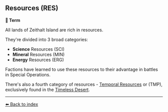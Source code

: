 ## Resources (RES)

**📑 Term**

All lands of Zeithalt Island are rich in resources.

They're divided into 3 broad categories:
- **Science** Resources (SCI)
- **Mineral** Resources (MIN)
- **Energy** Resources (ERG)

Factions have learned to use these resources to their advantage in battles in Special Operations.

There's also a fourth category of resources - [Temporal Resources](https://zeithalt.github.io/r/temporal_resources.html) or (TMP), exclusively found in the [Timeless Desert](https://zeithalt.github.io/r/timeless_desert.html).

----------
[⬅️ Back to index](/index.md#74f0_s)